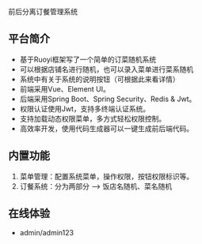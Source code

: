 
前后分离订餐管理系统
## 平台简介

* 基于Ruoyi框架写了一个简单的订菜随机系统
* 可以根据店铺名进行随机，也可以录入菜单进行菜系随机
* 系统中有关于系统的说明按钮（可根据此来看详情）
* 前端采用Vue、Element UI。
* 后端采用Spring Boot、Spring Security、Redis & Jwt。
* 权限认证使用Jwt，支持多终端认证系统。
* 支持加载动态权限菜单，多方式轻松权限控制。
* 高效率开发，使用代码生成器可以一键生成前后端代码。


## 内置功能


1.  菜单管理：配置系统菜单，操作权限，按钮权限标识等。
2.  订餐系统：分为两部分 --> 饭店名随机、菜名随机


## 在线体验

- admin/admin123  



